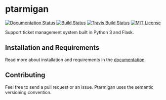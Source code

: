 # ptarmigan
[![Documentation Status][documentation-badge]](https://ptarmigan.readthedocs.io/en/latest/?badge=latest)
[![Build Status][github-badge]](https://github.com/VilhelmPrytz/ptarmigan/actions)
[![Travis Build Status][travis-badge]](https://travis-ci.org/VilhelmPrytz/ptarmigan)
[![MIT License][license-badge]](LICENSE)

Support ticket management system built in Python 3 and Flask.

## Installation and Requirements

Read more about installation and requirements in the [documentation](https://ptarmigan.readthedocs.io/).

## Contributing

Feel free to send a pull request or an issue. Ptarmigan uses the semantic versioning convention.

[documentation-badge]: https://readthedocs.org/projects/ptarmigan/badge/?version=latest
[github-badge]: https://github.com/VilhelmPrytz/ptarmigan/.github/workflows/python.yml/badge.svg
[travis-badge]: https://travis-ci.org/VilhelmPrytz/utbildningsmaterial.svg?branch=master
[license-badge]: https://img.shields.io/badge/license-MIT-green